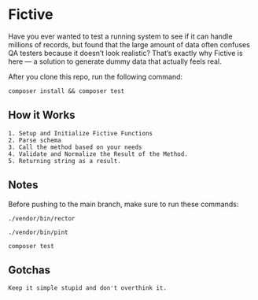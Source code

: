 # Fictive

Have you ever wanted to test a running system to see if it can handle millions of records, but found that the large amount of data often confuses QA testers because it doesn’t look realistic? That’s exactly why Fictive is here — a solution to generate dummy data that actually feels real.

After you clone this repo, run the following command:
```
composer install && composer test
```

## How it Works

```
1. Setup and Initialize Fictive Functions
2. Parse schema
3. Call the method based on your needs
4. Validate and Normalize the Result of the Method.
5. Returning string as a result.

```

## Notes

Before pushing to the main branch, make sure to run these commands:

```
./vendor/bin/rector

./vendor/bin/pint

composer test
```

## Gotchas
```
Keep it simple stupid and don't overthink it.
```

